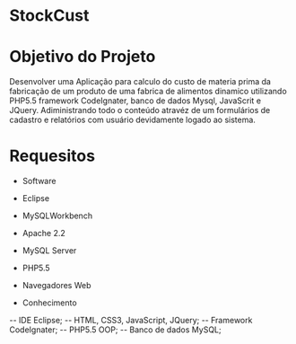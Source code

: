 # StockCust

# Objetivo do Projeto 

Desenvolver uma Aplicação para calculo do custo de materia prima da fabricação de um produto de uma fabrica de alimentos dinamico utilizando PHP5.5 framework CodeIgnater, banco de dados Mysql, JavaScrit e JQuery. 
Adiministrando todo o conteúdo atravéz de um formulários de cadastro e relatórios com usuário devidamente logado ao sistema.

# Requesitos
- Software

 - Eclipse 
 - MySQLWorkbench
 - Apache 2.2
 - MySQL Server
 - PHP5.5
 - Navegadores Web

- Conhecimento

 -- IDE Eclipse;
 -- HTML, CSS3, JavaScript, JQuery;
 -- Framework CodeIgnater;
 -- PHP5.5 OOP;
 -- Banco de dados MySQL;
 
